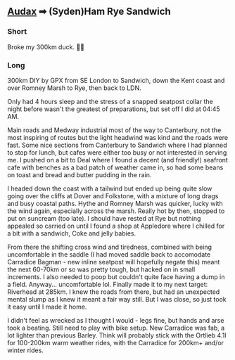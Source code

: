 ## [Audax](/richard.andrew/audax/audax.html) ➡ (Syden)Ham Rye Sandwich

### Short

Broke my 300km duck. 🦆💥

### Long

300km DIY by GPX from SE London to Sandwich, down the Kent coast and over Romney Marsh to Rye, then back to LDN.

Only had 4 hours sleep and the stress of a snapped seatpost collar the night before wasn't the greatest of preparations, but set off I did at 04:45 AM.

Main roads and Medway industrial most of the way to Canterbury, not the most inspiring of routes but the light headwind was kind and the roads were fast. Some nice sections from Canterbury to Sandwich where I had planned to stop for lunch, but cafes were either too busy or not interested in serving me. I pushed on a bit to Deal where I found a decent (and friendly!) seafront cafe with benches as a bad patch of weather came in, so had some beans on toast and bread and butter pudding in the rain.

I headed down the coast with a tailwind but ended up being quite slow going over the cliffs at Dover and Folkstone, with a mixture of long drags and busy coastal paths. Hythe and Romney Marsh was quicker, lucky with the wind again, especially across the marsh. Really hot by then, stopped to put on suncream (too late). I should have rested at Rye but nothing appealed so carried on until I found a shop at Appledore where I chilled for a bit with a sandwich, Coke and jelly babies. 

From there the shifting cross wind and tiredness, combined with being uncomfortable in the saddle (I had moved saddle back to accomodate Carradice Bagman - new inline seatpost will hopefully negate this) meant the next 60-70km or so was pretty tough, but hacked on in small increments. I also needed to poop but couldn't quite face having a dump in a field. Anyway... uncomfortable lol. Finally made it to my next target: Riverhead at 285km. I knew the roads from there, but had an unexpected mental slump as I knew it meant a fair way still. But I was close, so just took it easy until I made it home.

I didn't feel as wrecked as I thought I would - legs fine, but hands and arse took a beating. Still need to play with bike setup. New Carradice was fab, a lot lighter than previous Barley. Think will probably stick with the Ortlieb 4.1l for 100-200km warm weather rides, with the Carradice for 200km+ and/or winter rides.

<div class='strava-embed-placeholder' data-embed-type='activity' data-embed-id='7336667554'></div><script src='https://strava-embeds.com/embed.js'></script>